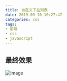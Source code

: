 ```yaml
---
title: 自定义下拉列表
date: 2019-09-10 10:27:47
categories: css
tags:
- 前端
- css
- javascript
---
```


## 最终效果
![image](/blog/images/css/select.gif)
